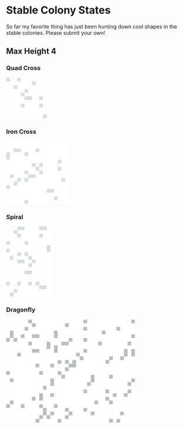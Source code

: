 # Stable Colony States

So far my favorite thing has just been hunting down cool shapes in the stable colonies. Please submit your own!

## Max Height 4

### Quad Cross
![Quad Cross](./assets/quad_cross.gif "Quad Cross")

### Iron Cross
![Iron Cross](./assets/iron_cross.gif "Iron Cross")

### Spiral
![Spiral](./assets/spiral.gif "Spiral")

### Dragonfly
![Spiral](./assets/dragonfly.gif "Dragonfly")
